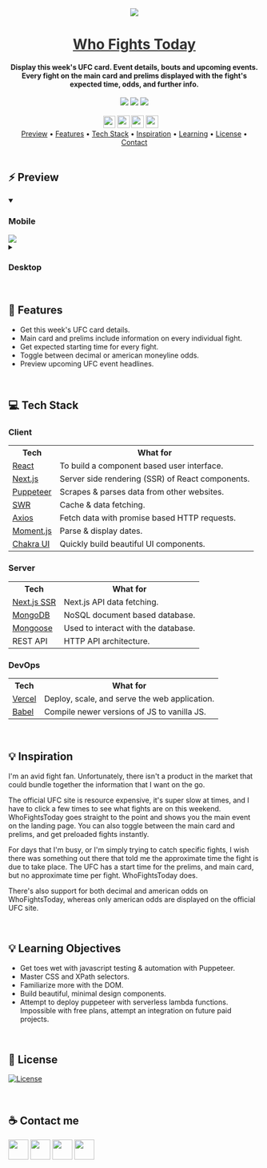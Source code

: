 <div align="center">
    <img src="https://i.ibb.co/TtySWQ6/logo.png" />
    <a href="https://whofights.today" style="color: #303030;"><h1>Who Fights Today</h1></a>
    <h4>Display this week's UFC card. Event details, bouts and upcoming events. Every fight on the main card and prelims displayed with the fight's expected time, odds, and further info.</h4>
</div>

<div align="center">
    <img src="https://img.shields.io/github/last-commit/arsantiagolopez/whofightstoday?label=updated"/>
    <a href="https://github.com/arsantiagolopez/whofightstoday/blob/main/LICENSE"><img src="https://img.shields.io/github/license/arsantiagolopez/whofightstoday?color=303030" /></a>
    <img src="https://img.shields.io/github/languages/top/arsantiagolopez/whofightstoday" />
</div>

<br />

<div align="center">
	<a href="https://alexandersantiago.com/"><img src="https://alexandersantiago.com/alex.png" width="24" style="margin-left: -1em;" /></a>
	<a href="https://instagram.com/asantilopez"><img src="https://cdn2.iconfinder.com/data/icons/black-white-social-media/32/instagram_online_social_media_photo-1024.png" width="25" /></a>
	<a href="https://twitter.com/arsantiagolopez"><img src="https://cdn2.iconfinder.com/data/icons/black-white-social-media/32/twitter_online_social_media-512.png" width="25" /></a>
	<a href="mailto:arsantiagolopez@gmail.com"><img src="https://cdn4.iconfinder.com/data/icons/black-white-social-media/32/mail_email_envelope_send_message-1024.png" width="25" /></a>
</div>

<div align="center">
  <a href="#preview">Preview</a> •
  <a href="#features">Features</a> •
  <a href="#tech">Tech Stack</a> •
 <a href="#inspiration">Inspiration</a> •
  <a href="#objectives">Learning</a> •
  <a href="#license">License</a> •
  <a href="#contact">Contact</a>
</div>

<br />

<h2 id="preview">⚡ Preview</h2>

<details open>
    <summary><h3>Mobile</h3></summary>
    <img src="https://github.com/arsantiagolopez/gifs/blob/main/whofightstoday/mobile.gif" />
</details>
<details>
    <summary><h3>Desktop</h3></summary>
    <img src="https://github.com/arsantiagolopez/gifs/blob/main/whofightstoday/desktop.gif" />
</details>

<br />

<h2 id="features">🎯 Features</h2>

- Get this week's UFC card details.
- Main card and prelims include information on every individual fight.
- Get expected starting time for every fight.
- Toggle between decimal or american moneyline odds.
- Preview upcoming UFC event headlines.

<br />

<h2 id="tech">‎‍💻 Tech Stack</h2>

### Client

<table>
  <tr>
      <th>Tech</th>
      <th>What for</th>
  </tr>
  <tr>
      <td><a href="https://reactjs.org/">React</a></td>
      <td>To build a component based user interface.</td>
  </tr>
  <tr>
      <td><a href="https://nextjs.org/">Next.js</a></td>
      <td>Server side rendering (SSR) of React components.</td>
  </tr>
  <tr>
      <td><a href="https://pptr.dev/">Puppeteer</a></td>
      <td>Scrapes & parses data from other websites.</td>
  </tr>
  <tr>
      <td><a href="https://swr.vercel.app/">SWR</a></td>
      <td>Cache & data fetching.</td>
  </tr>
  <tr>
      <td><a href="https://axios-http.com/docs/intro">Axios</a></td>
      <td>Fetch data with promise based HTTP requests.</td>
  </tr>
  <tr>
      <td><a href="https://momentjs.com/">Moment.js</a></td>
      <td>Parse & display dates.</td>
  </tr>
  <tr>
      <td><a href="https://chakra-ui.com/">Chakra UI</td>
      <td>Quickly build beautiful UI components.</td>
  </tr>
</table>

### Server

<table>
    <tr>
        <th>Tech</th>
        <th>What for</th>
    </tr>
    <tr>
        <td><a href="https://nextjs.org/">Next.js SSR</a></td>
        <td>Next.js API data fetching.</td>
    </tr>
    <tr>
        <td><a href="https://www.mongodb.com/">MongoDB</a></td>
        <td>NoSQL document based database.</td>
    </tr>
    <tr>
        <td><a href="https://www.mongoose.com/">Mongoose</a></td>
        <td>Used to interact with the database.</td>
    </tr>
    <tr>
        <td>REST API</td>
        <td>HTTP API architecture.</td>
    </tr>
</table>

### DevOps

<table>
    <tr>
        <th>Tech</th>
        <th>What for</th>
    </tr>
    <tr>
        <td><a href="https://vercel.com/">Vercel</a></td>
        <td>Deploy, scale, and serve the web application.</td>
    </tr>
    <tr>
        <td><a href="https://babeljs.io/">Babel</a></td>
        <td>Compile newer versions of JS to vanilla JS.</td>
    </tr>
</table>

<br />

<h2 id="inspiration">💡 Inspiration</h2>

I'm an avid fight fan. Unfortunately, there isn't a product in the market that could bundle together the information that I want on the go.

The official UFC site is resource expensive, it's super slow at times, and I have to click a few times to see what fights are on this weekend. WhoFightsToday goes straight to the point and shows you the main event on the landing page. You can also toggle between the main card and prelims, and get preloaded fights instantly.

For days that I'm busy, or I'm simply trying to catch specific fights, I wish there was something out there that told me the approximate time the fight is due to take place. The UFC has a start time for the prelims, and main card, but no approximate time per fight. WhoFightsToday does.

There's also support for both decimal and american odds on WhoFightsToday, whereas only american odds are displayed on the official UFC site.

<br />

<h2 id="objectives">💡 Learning Objectives</h2>

- Get toes wet with javascript testing & automation with Puppeteer.
- Master CSS and XPath selectors.
- Familiarize more with the DOM.
- Build beautiful, minimal design components.
- Attempt to deploy puppeteer with serverless lambda functions. Impossible with free plans, attempt an integration on future paid projects.

<br />

<h2 id="license">📜 License</h2>

[![License](https://img.shields.io/github/license/arsantiagolopez/whofightstoday?color=303030)](./LICENSE)

<br />

<h2 id="contact">☕ Contact me</h2>

<div align="left">
	<a href="https://alexandersantiago.com/"><img src="https://alexandersantiago.com/alex.png" width="40" /></a>
	<a href="https://instagram.com/asantilopez"><img src="https://cdn2.iconfinder.com/data/icons/black-white-social-media/32/instagram_online_social_media_photo-1024.png" width="40" /></a>
	<a href="https://twitter.com/arsantiagolopez"><img src="https://cdn2.iconfinder.com/data/icons/black-white-social-media/32/twitter_online_social_media-512.png" width="40" /></a>
	<a href="mailto:arsantiagolopez@gmail.com"><img src="https://cdn4.iconfinder.com/data/icons/black-white-social-media/32/mail_email_envelope_send_message-1024.png" width="40" /></a>
</div>
